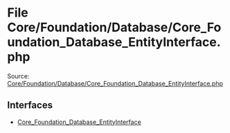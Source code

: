 File Core/Foundation/Database/Core_Foundation_Database_EntityInterface.php
=========

Source: [Core/Foundation/Database/Core_Foundation_Database_EntityInterface.php](https://github.com/PrestaShop/PrestaShop/blob/1.6.1.1/Core/Foundation/Database/Core_Foundation_Database_EntityInterface.php)

Interfaces
----------

* [Core_Foundation_Database_EntityInterface](interface.Core_Foundation_Database_EntityInterface.md)


